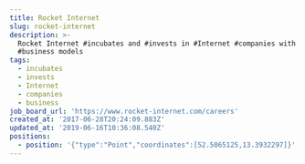 ```yaml
---
title: Rocket Internet
slug: rocket-internet
description: >-
  Rocket Internet #incubates and #invests in #Internet #companies with proven
  #business models
tags:
  - incubates
  - invests
  - Internet
  - companies
  - business
job_board_url: 'https://www.rocket-internet.com/careers'
created_at: '2017-06-28T20:24:09.883Z'
updated_at: '2019-06-16T10:36:08.540Z'
positions:
  - position: '{"type":"Point","coordinates":[52.5065125,13.3932297]}'
---
```


